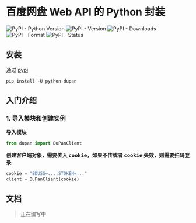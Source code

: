 # 百度网盘 Web API 的 Python 封装

![PyPI - Python Version](https://img.shields.io/pypi/pyversions/python-dupan)
![PyPI - Version](https://img.shields.io/pypi/v/python-dupan)
![PyPI - Downloads](https://img.shields.io/pypi/dm/python-dupan)
![PyPI - Format](https://img.shields.io/pypi/format/python-dupan)
![PyPI - Status](https://img.shields.io/pypi/status/python-dupan)

## 安装

通过 [pypi](https://pypi.org/project/python-dupan/)

```console
pip install -U python-dupan
```

## 入门介绍

### 1. 导入模块和创建实例

**导入模块**

```python
from dupan import DuPanClient
```

**创建客户端对象，需要传入 <kbd>cookie</kbd>，如果不传或者 <kbd>cookie</kbd> 失效，则需要扫码登录**

```python
cookie = "BDUSS=...;STOKEN=..."
client = DuPanClient(cookie)
```

## 文档

> 正在编写中
